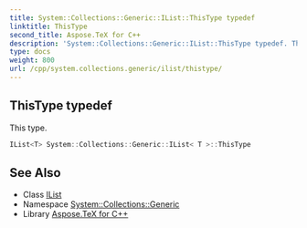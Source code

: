 ```yaml
---
title: System::Collections::Generic::IList::ThisType typedef
linktitle: ThisType
second_title: Aspose.TeX for C++
description: 'System::Collections::Generic::IList::ThisType typedef. This type in C++.'
type: docs
weight: 800
url: /cpp/system.collections.generic/ilist/thistype/
---
```

## ThisType typedef


This type.

```cpp
IList<T> System::Collections::Generic::IList< T >::ThisType
```

## See Also

* Class [IList](../)
* Namespace [System::Collections::Generic](../../)
* Library [Aspose.TeX for C++](../../../)
